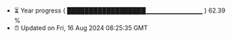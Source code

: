 - ⏳ Year progress { ██████████████████▁▁▁▁▁▁▁▁▁▁▁▁ } 62.39 %
- ⏰ Updated on Fri, 16 Aug 2024 08:25:35 GMT

